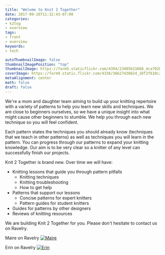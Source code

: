 ```yaml
---
title: "Welome to Knit 2 Together"
date: 2017-09-26T11:32:43-07:00
categories:
- k2tog
- overview
tags:
- front
- overview
keywords:
- tech

autoThumbnailImage: false
thumbnailImagePosition: "top"
thumbnailImage: https://farm5.staticflickr.com/4394/23485631668_4ca702bd64_o.jpg
coverImage: https://farm9.static.flickr.com/4338/36627436824_28f2f610c2_k.jpg
metaAlignment: center
math: false
draft: false
---
```



We're a mom and daughter team aiming to build up your knitting repertoire with a variety of patterns to help you learn new skills and techniques. We are close to beginners ourselves, so we have a unique insight into what might cause other beginners to stumble. We help you through each new technique so you will feel confident.

<!--more-->
Each pattern states the techniques you should already know (techniques that we teach in other patterns) as well as techniques you will learn in the pattern. You can progress through our patterns to expand your knitting knowledge. Our aim is to be very clear so a knitter of any level can successfully finish our projects.

Knit 2 Together is brand new. Over time we will have:

* Knitting lessons that guide you through pattern pitfalls
	* Knitting techniques
	* Knitting troubleshooting
	* How to get help
* Patterns that support our lessons 
	* Concise patterns for expert knitters
	* Pattern guides for student knitters
* Guides for patterns by other designers
* Reviews of knitting resources

We are building Knit 2 Together for you. Please don't hesitate to contact us on Ravelry.

Maire on Ravelry [![Maire](http://badges.ravelry.com/rectangle_32.png)](http://www.ravelry.com/designers/maire-howard) 

Erin on Ravelry [![Erin](http://badges.ravelry.com/rectangle_32.png)](http://www.ravelry.com/designers/erin-heyming) 


